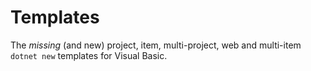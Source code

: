 # Templates
The *missing* (and new) project, item, multi-project, web and multi-item `dotnet new` templates for Visual Basic.

